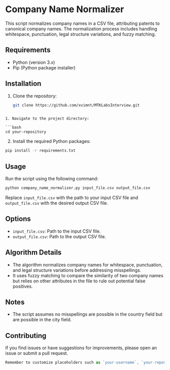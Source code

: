# Company Name Normalizer

This script normalizes company names in a CSV file, attributing patents to canonical company names. The normalization process includes handling whitespace, punctuation, legal structure variations, and fuzzy matching.

## Requirements

- Python (version 3.x)
- Pip (Python package installer)

## Installation

1. Clone the repository:

   ```bash
   git clone https://github.com/xvimnt/MTKLabsInterview.git
   ```

````

1. Navigate to the project directory:

```bash
cd your-repository
````

2. Install the required Python packages:

```bash
pip install -r requirements.txt
```

## Usage

Run the script using the following command:

```bash
python company_name_normalizer.py input_file.csv output_file.csv
```

Replace `input_file.csv` with the path to your input CSV file and `output_file.csv` with the desired output CSV file.

## Options

- `input_file.csv`: Path to the input CSV file.
- `output_file.csv`: Path to the output CSV file.

## Algorithm Details

- The algorithm normalizes company names for whitespace, punctuation, and legal structure variations before addressing misspellings.
- It uses fuzzy matching to compare the similarity of two company names but relies on other attributes in the file to rule out potential false positives.

## Notes

- The script assumes no misspellings are possible in the country field but are possible in the city field.

## Contributing

If you find issues or have suggestions for improvements, please open an issue or submit a pull request.

```javascript
Remember to customize placeholders such as `your-username`, `your-repository`, and `[Your License Name]` with the relevant information for your script and repository.
```
